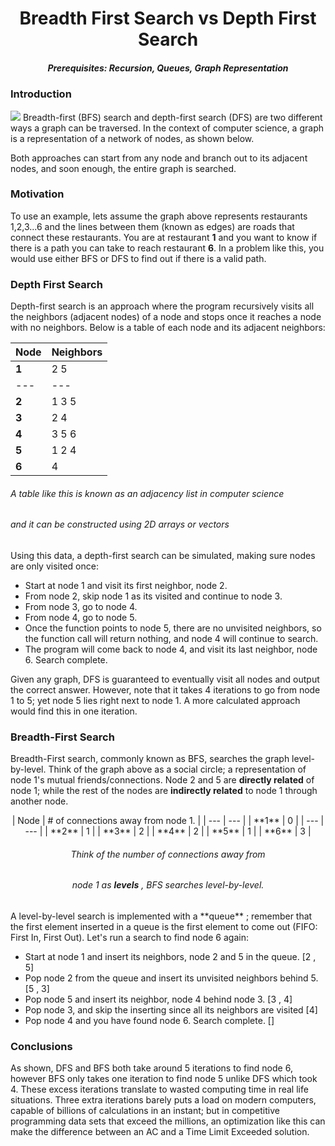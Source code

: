 # <div align="center">**Breadth First Search vs Depth First Search**

##### <div align="center"> **Prerequisites: Recursion, Queues, Graph Representation**

###  **Introduction**

 ![](RackMultipart20200422-4-hytfpc_html_610487326e0daad3.png) Breadth-first (BFS) search and depth-first search (DFS) are two different ways a graph can be traversed. In the context of computer science, a graph is a representation of a network of nodes, as shown below.

Both approaches can start from any node and branch out to its adjacent nodes, and soon enough, the entire graph is searched.

### **Motivation**

To use an example, lets assume the graph above represents restaurants 1,2,3...6 and the lines between them (known as edges) are roads that connect these restaurants. You are at restaurant **1** and you want to know if there is a path you can take to reach restaurant **6**. In a problem like this, you would use either BFS or DFS to find out if there is a valid path.

### **Depth First Search**

Depth-first search is an approach where the program recursively visits all the neighbors (adjacent nodes) of a node and stops once it reaches a node with no neighbors. Below is a table of each node and its adjacent neighbors:

| Node | Neighbors |
| --- | --- |
| **1** | 2 5 |
| --- | --- |
| **2** | 1 3 5 |
| **3** | 2 4 |
| **4** | 3 5 6 |
| **5** | 1 2 4 |
| **6** | 4 |

###### A table like this is known as an adjacency list in computer science
###### and it can be constructed using 2D arrays or vectors

Using this data, a depth-first search can be simulated, making sure nodes are only visited once:

- Start at node 1 and visit its first neighbor, node 2.
- From node 2, skip node 1 as its visited and continue to node 3.
- From node 3, go to node 4.
- From node 4, go to node 5.
- Once the function points to node 5, there are no unvisited neighbors, so the function call will return nothing, and node 4 will continue to search.
- The program will come back to node 4, and visit its last neighbor, node 6. Search complete.

Given any graph, DFS is guaranteed to eventually visit all nodes and output the correct answer. However, note that it takes 4 iterations to go from node 1 to 5; yet node 5 lies right next to node 1. A more calculated approach would find this in one iteration.

### **Breadth-First Search**

Breadth-First search, commonly known as BFS, searches the graph level-by-level. Think of the graph above as a social circle; a representation of node 1&#39;s mutual friends/connections. Node 2 and 5 are **directly related** of node 1; while the rest of the nodes are **indirectly related** to node 1 through another node.

<center>
| Node | # of connections away from node 1. |
| --- | --- |
| **1** | 0 |
| --- | --- |
| **2** | 1 |
| **3** | 2 |
| **4** | 2 |
| **5** | 1 |
| **6** | 3 |

###### Think of the number of connections away from
###### node 1 as **levels** , BFS searches level-by-level.
</center>
A level-by-level search is implemented with a **queue** ; remember that the first element inserted in a queue is the first element to come out (FIFO: First In, First Out). Let&#39;s run a search to find node 6 again:

- Start at node 1 and insert its neighbors, node 2 and 5 in the queue. [2 , 5]
- Pop node 2 from the queue and insert its unvisited neighbors behind 5. [5 , 3]
- Pop node 5 and insert its neighbor, node 4 behind node 3. [3 , 4]
- Pop node 3, and skip the inserting since all its neighbors are visited [4]
- Pop node 4 and you have found node 6. Search complete. []

### **Conclusions**

As shown, DFS and BFS both take around 5 iterations to find node 6, however BFS only takes one iteration to find node 5 unlike DFS which took 4. These excess iterations translate to wasted computing time in real life situations. Three extra iterations barely puts a load on modern computers, capable of billions of calculations in an instant; but in competitive programming data sets that exceed the millions, an optimization like this can make the difference between an AC and a Time Limit Exceeded solution.
